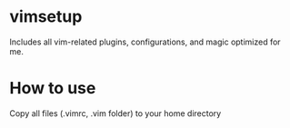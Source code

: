 # vimsetup
Includes all vim-related plugins, configurations, and magic optimized for me.
# How to use
Copy all files (.vimrc, .vim folder) to your home directory
